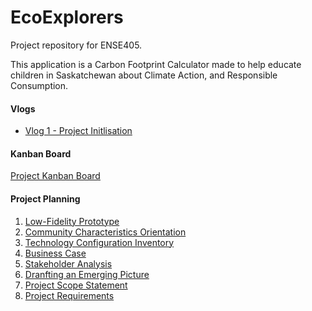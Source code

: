 # EcoExplorers
Project repository for ENSE405. 

This application is a Carbon Footprint Calculator made to help educate children in Saskatchewan about Climate Action, and Responsible Consumption.

#### Vlogs
- [Vlog 1 - Project Initlisation](https://www.youtube.com/watch?v=XyxfO-jpmmw)

#### Kanban Board 
[Project Kanban Board](https://github.com/users/SuperGawp/projects/2)

#### Project Planning
1. [Low-Fidelity Prototype](https://github.com/SuperGawp/EcoExplorers/blob/main/Documentation/PDF/LOW-FI%20Prototype.pdf) 
2. [Community Characteristics Orientation](https://github.com/SuperGawp/EcoExplorers/blob/main/Documentation/PDF/Community%20characteristics%20orientation.pdf)
3. [Technology Configuration Inventory](https://github.com/SuperGawp/EcoExplorers/blob/main/Documentation/PDF/Technology%20configuration%20inventory.pdf)
4. [Business Case](https://github.com/SuperGawp/EcoExplorers/blob/main/Documentation/PDF/Business%20Case.pdf)
5. [Stakeholder Analysis](https://github.com/SuperGawp/EcoExplorers/blob/main/Documentation/PDF/Stakeholder%20Analysis.pdf)
6. [Dranfting an Emerging Picture](https://github.com/SuperGawp/EcoExplorers/blob/main/Documentation/PDF/Drafting%20an%20emerging%20picture.pdf)
7. [Project Scope Statement](https://github.com/SuperGawp/EcoExplorers/blob/main/Documentation/PDF/Project%20Scope%20Statement.pdf)
8. [Project Requirements](https://github.com/SuperGawp/EcoExplorers/blob/main/Documentation/PDF/Project%20Requirements.pdf)
